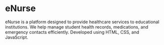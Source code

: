 # eNurse
eNurse is a platform designed to provide healthcare services to educational institutions. We help manage student health records, medications, and emergency contacts efficiently. Developed using  HTML, CSS, and JavaScript.
